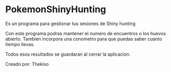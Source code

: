 # PokemonShinyHunting
Es un programa para gestionar tus sesiones de Shiny hunting

Con este programa podras mantener el numero de encuentros o los huevos abierto. Tambien incorpora una conometro para que puedas saber cuanto tiempo llevas.

Todos esos resultados se guardaran al cerrar la aplicacion.

Creado por: Thekiso
